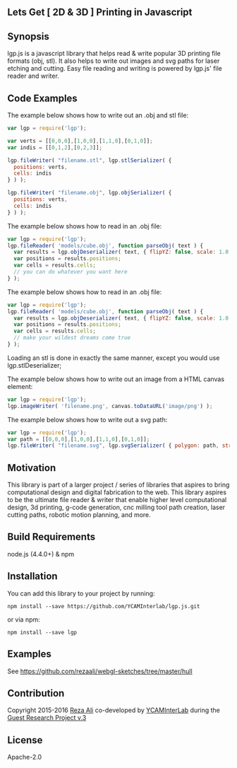 ## Lets Get [ 2D & 3D ] Printing in Javascript

## Synopsis
lgp.js is a javascript library that helps read & write popular 3D printing file formats (obj, stl). It also helps to write out images and svg paths for laser etching and cutting. Easy file reading and writing is powered by lgp.js' file reader and writer.  

## Code Examples
The example below shows how to write out an .obj and stl file:

```js
var lgp = require('lgp');

var verts = [[0,0,0],[1,0,0],[1,1,0],[0,1,0]];
var indis = [[0,1,2],[0,2,3]];

lgp.fileWriter( "filename.stl", lgp.stlSerializer( {
  positions: verts,
  cells: indis
} ) );

lgp.fileWriter( "filename.obj", lgp.objSerializer( {
  positions: verts,
  cells: indis
} ) );
```

The example below shows how to read in an .obj file:
```js
var lgp = require('lgp');
lgp.fileReader( 'models/cube.obj', function parseObj( text ) {  
  var results = lgp.objDeserializer( text, { flipYZ: false, scale: 1.0 } );
  var positions = results.positions;
  var cells = results.cells;
  // you can do whatever you want here
} );
```

The example below shows how to read in an .obj file:
```js
var lgp = require('lgp');
lgp.fileReader( 'models/cube.obj', function parseObj( text ) {  
  var results = lgp.objDeserializer( text, { flipYZ: false, scale: 1.0 } );
  var positions = results.positions;
  var cells = results.cells;
  // make your wildest dreams come true
} );
```
Loading an stl is done in exactly the same manner, except you would use lgp.stlDeserializer;

The example below shows how to write out an image from a HTML canvas element:
```js
var lgp = require('lgp');
lgp.imageWriter( 'filename.png', canvas.toDataURL('image/png') );
```

The example below shows how to write out a svg path:
```js
var lgp = require('lgp');
var path = [[0,0,0],[1,0,0],[1,1,0],[0,1,0]];
lgp.fileWriter( "filename.svg", lgp.svgSerializer( { polygon: path, strokeWidth: 0.1 } ) );
```

## Motivation
This library is part of a larger project / series of libraries that aspires to bring computational design and digital fabrication to the web. This library aspires to be the ultimate file reader & writer that enable higher level computational design, 3d printing, g-code generation, cnc milling tool path creation, laser cutting paths, robotic motion planning, and more.

## Build Requirements
node.js (4.4.0+) & npm

## Installation
You can add this library to your project by running:
```
npm install --save https://github.com/YCAMInterlab/lgp.js.git
```

or via npm:
```
npm install --save lgp
```

## Examples
See https://github.com/rezaali/webgl-sketches/tree/master/hull

## Contribution
Copyright 2015-2016 [Reza Ali](http://www.syedrezaali.com) co-developed by [YCAMInterLab](http://interlab.ycam.jp/en/) during the [Guest Research Project v.3](http://interlab.ycam.jp/en/projects/guestresearch/vol3)

## License
Apache-2.0
